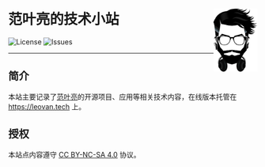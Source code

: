 # 范叶亮的技术小站 <img src="static/images/web/avatar-light-theme.svg" align="right" alt="logo" height="128" style="border: none; float: right;">

![License](https://img.shields.io/badge/license-CC%20BY--NC--SA%204.0-blue.svg)
![Issues](https://img.shields.io/github/issues/leovan/leovan.tech.svg)

---

## 简介

本站主要记录了[范叶亮](https://leovna.me)的开源项目、应用等相关技术内容，在线版本托管在 https://leovan.tech 上。

## 授权

本站点内容遵守 [CC BY-NC-SA 4.0](http://creativecommons.org/licenses/by-nc-sa/4.0/) 协议。
